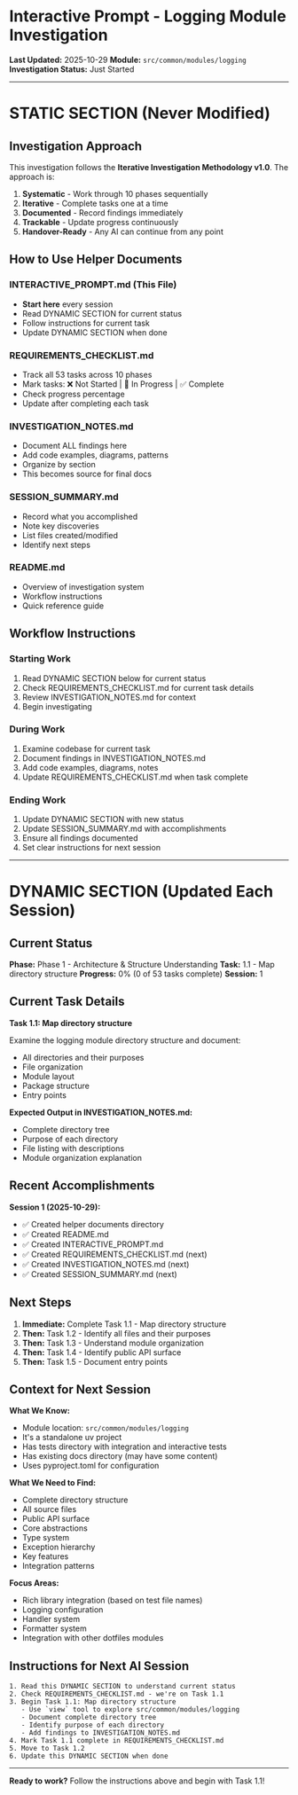 # Interactive Prompt - Logging Module Investigation

**Last Updated:** 2025-10-29
**Module:** `src/common/modules/logging`
**Investigation Status:** Just Started

---

# STATIC SECTION (Never Modified)

## Investigation Approach

This investigation follows the **Iterative Investigation Methodology v1.0**. The approach is:

1. **Systematic** - Work through 10 phases sequentially
2. **Iterative** - Complete tasks one at a time
3. **Documented** - Record findings immediately
4. **Trackable** - Update progress continuously
5. **Handover-Ready** - Any AI can continue from any point

## How to Use Helper Documents

### INTERACTIVE_PROMPT.md (This File)
- **Start here** every session
- Read DYNAMIC SECTION for current status
- Follow instructions for current task
- Update DYNAMIC SECTION when done

### REQUIREMENTS_CHECKLIST.md
- Track all 53 tasks across 10 phases
- Mark tasks: ❌ Not Started | 🔄 In Progress | ✅ Complete
- Check progress percentage
- Update after completing each task

### INVESTIGATION_NOTES.md
- Document ALL findings here
- Add code examples, diagrams, patterns
- Organize by section
- This becomes source for final docs

### SESSION_SUMMARY.md
- Record what you accomplished
- Note key discoveries
- List files created/modified
- Identify next steps

### README.md
- Overview of investigation system
- Workflow instructions
- Quick reference guide

## Workflow Instructions

### Starting Work
1. Read DYNAMIC SECTION below for current status
2. Check REQUIREMENTS_CHECKLIST.md for current task details
3. Review INVESTIGATION_NOTES.md for context
4. Begin investigating

### During Work
1. Examine codebase for current task
2. Document findings in INVESTIGATION_NOTES.md
3. Add code examples, diagrams, notes
4. Update REQUIREMENTS_CHECKLIST.md when task complete

### Ending Work
1. Update DYNAMIC SECTION with new status
2. Update SESSION_SUMMARY.md with accomplishments
3. Ensure all findings documented
4. Set clear instructions for next session

---

# DYNAMIC SECTION (Updated Each Session)

## Current Status

**Phase:** Phase 1 - Architecture & Structure Understanding
**Task:** 1.1 - Map directory structure
**Progress:** 0% (0 of 53 tasks complete)
**Session:** 1

## Current Task Details

**Task 1.1: Map directory structure**

Examine the logging module directory structure and document:
- All directories and their purposes
- File organization
- Module layout
- Package structure
- Entry points

**Expected Output in INVESTIGATION_NOTES.md:**
- Complete directory tree
- Purpose of each directory
- File listing with descriptions
- Module organization explanation

## Recent Accomplishments

**Session 1 (2025-10-29):**
- ✅ Created helper documents directory
- ✅ Created README.md
- ✅ Created INTERACTIVE_PROMPT.md
- ✅ Created REQUIREMENTS_CHECKLIST.md (next)
- ✅ Created INVESTIGATION_NOTES.md (next)
- ✅ Created SESSION_SUMMARY.md (next)

## Next Steps

1. **Immediate:** Complete Task 1.1 - Map directory structure
2. **Then:** Task 1.2 - Identify all files and their purposes
3. **Then:** Task 1.3 - Understand module organization
4. **Then:** Task 1.4 - Identify public API surface
5. **Then:** Task 1.5 - Document entry points

## Context for Next Session

**What We Know:**
- Module location: `src/common/modules/logging`
- It's a standalone uv project
- Has tests directory with integration and interactive tests
- Has existing docs directory (may have some content)
- Uses pyproject.toml for configuration

**What We Need to Find:**
- Complete directory structure
- All source files
- Public API surface
- Core abstractions
- Type system
- Exception hierarchy
- Key features
- Integration patterns

**Focus Areas:**
- Rich library integration (based on test file names)
- Logging configuration
- Handler system
- Formatter system
- Integration with other dotfiles modules

## Instructions for Next AI Session

```
1. Read this DYNAMIC SECTION to understand current status
2. Check REQUIREMENTS_CHECKLIST.md - we're on Task 1.1
3. Begin Task 1.1: Map directory structure
   - Use `view` tool to explore src/common/modules/logging
   - Document complete directory tree
   - Identify purpose of each directory
   - Add findings to INVESTIGATION_NOTES.md
4. Mark Task 1.1 complete in REQUIREMENTS_CHECKLIST.md
5. Move to Task 1.2
6. Update this DYNAMIC SECTION when done
```

---

**Ready to work?** Follow the instructions above and begin with Task 1.1!

